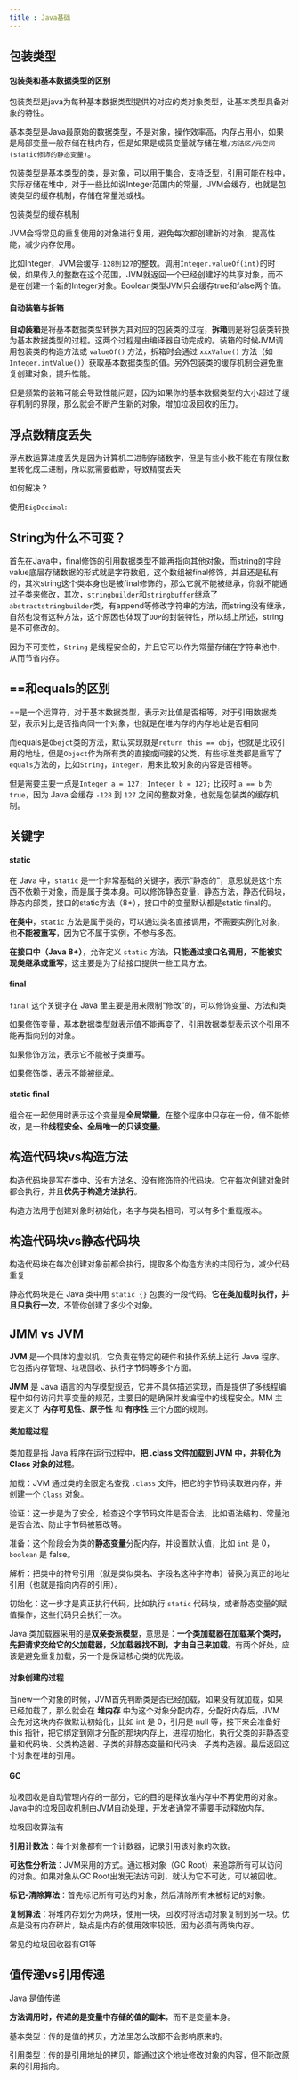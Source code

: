 ```yaml
---
title : Java基础
---
```


## 包装类型

#### 包装类和基本数据类型的区别

包装类型是java为每种基本数据类型提供的对应的类对象类型，让基本类型具备对象的特性。

基本类型是Java最原始的数据类型，不是对象，操作效率高，内存占用小，如果是局部变量一般存储在栈内存，但是如果是成员变量就存储在堆`/方法区/元空间(static修饰的静态变量)`。

包装类型是基本类型的类，是对象，可以用于集合，支持泛型，引用可能在栈中，实际存储在堆中，对于一些比如说Integer范围内的常量，JVM会缓存，也就是包装类型的缓存机制，存储在常量池或栈。

包装类型的缓存机制

JVM会将常见的重复使用的对象进行复用，避免每次都创建新的对象，提高性能，减少内存使用。

比如Integer，JVM会缓存`-128到127`的整数。调用`Integer.valueOf(int)`的时候，如果传入的整数在这个范围，JVM就返回一个已经创建好的共享对象，而不是在创建一个新的Integer对象。Boolean类型JVM只会缓存true和false两个值。

#### 自动装箱与拆箱

**自动装箱**是将基本数据类型转换为其对应的包装类的过程，**拆箱**则是将包装类转换为基本数据类型的过程。这两个过程是由编译器自动完成的。装箱的时候JVM调用包装类的构造方法或 `valueOf()` 方法，拆箱时会通过 `xxxValue()` 方法（如 `Integer.intValue()`）获取基本数据类型的值。另外包装类的缓存机制会避免重复创建对象，提升性能。

但是频繁的装箱可能会导致性能问题，因为如果你的基本数据类型的大小超过了缓存机制的界限，那么就会不断产生新的对象，增加垃圾回收的压力。

## 浮点数精度丢失

浮点数运算进度丢失是因为计算机二进制存储数字，但是有些小数不能在有限位数里转化成二进制，所以就需要截断，导致精度丢失

如何解决？

使用`BigDecimal`:

## String为什么不可变？

首先在Java中，final修饰的引用数据类型不能再指向其他对象，而string的字段value底层存储数据的形式就是字符数组，这个数组被final修饰，并且还是私有的，其次string这个类本身也是被final修饰的，那么它就不能被继承，你就不能通过子类来修改，其次，`stringbuilder`和`stringbuffer`继承了`abstractstringbuilder`类，有append等修改字符串的方法，而string没有继承，自然也没有这种方法，这个原因也体现了`OOP`的封装特性，所以综上所述，string是不可修改的。

因为不可变性，`String` 是线程安全的，并且它可以作为常量存储在字符串池中，从而节省内存。

## ==和equals的区别

==是一个运算符，对于基本数据类型，表示对比值是否相等，对于引用数据类型，表示对比是否指向同一个对象，也就是在堆内存的内存地址是否相同

而equals是`Obejct`类的方法，默认实现就是`return this == obj`，也就是比较引用的地址，但是`Object`作为所有类的直接或间接的父类，有些标准类都是重写了`equals`方法的，比如`String`，`Integer`，用来比较对象的内容是否相等。

但是需要主要一点是`Integer a = 127; Integer b = 127;` 比较时 `a == b` 为 `true`，因为 Java 会缓存 `-128` 到 `127` 之间的整数对象，也就是包装类的缓存机制。

## 关键字

#### static

在 Java 中，`static` 是一个非常基础的关键字，表示“静态的”，意思就是这个东西不依赖于对象，而是属于类本身。可以修饰静态变量，静态方法，静态代码块，静态内部类，接口的static方法（8+），接口中的变量默认都是static final的。

**在类中**，`static` 方法是属于类的，可以通过类名直接调用，不需要实例化对象，也**不能被重写**，因为它不属于实例，不参与多态。

**在接口中（Java 8+）**，允许定义 `static` 方法，**只能通过接口名调用，不能被实现类继承或重写**，这主要是为了给接口提供一些工具方法。

#### final

`final` 这个关键字在 Java 里主要是用来限制“修改”的，可以修饰变量、方法和类

如果修饰变量，基本数据类型就表示值不能再变了，引用数据类型表示这个引用不能再指向别的对象。

如果修饰方法，表示它不能被子类重写。

如果修饰类，表示不能被继承。

#### static final

组合在一起使用时表示这个变量是**全局常量**，在整个程序中只存在一份，值不能修改，是一种**线程安全、全局唯一的只读变量**。

## 构造代码块vs构造方法

构造代码块是写在类中、没有方法名、没有修饰符的代码块。它在每次创建对象时都会执行，并且**优先于构造方法执行**。

构造方法用于创建对象时初始化，名字与类名相同，可以有多个重载版本。

## 构造代码块vs静态代码块

构造代码块在每次创建对象前都会执行，提取多个构造方法的共同行为，减少代码重复

静态代码块是在 Java 类中用 `static {}` 包裹的一段代码。**它在类加载时执行，并且只执行一次**，不管你创建了多少个对象。

## JMM vs JVM

**JVM** 是一个具体的虚拟机，它负责在特定的硬件和操作系统上运行 Java 程序。它包括内存管理、垃圾回收、执行字节码等多个方面。

**JMM** 是 Java 语言的内存模型规范，它并不具体描述实现，而是提供了多线程编程中如何访问共享变量的规范，主要目的是确保并发编程中的线程安全。MM 主要定义了 **内存可见性**、**原子性** 和 **有序性** 三个方面的规则。

#### 类加载过程

类加载是指 Java 程序在运行过程中，**把 .class 文件加载到 JVM 中，并转化为 Class 对象的过程**。

加载：JVM 通过类的全限定名查找 `.class` 文件，把它的字节码读取进内存，并创建一个 `Class` 对象。

验证：这一步是为了安全，检查这个字节码文件是否合法，比如语法结构、常量池是否合法、防止字节码被篡改等。

准备：这个阶段会为类的**静态变量**分配内存，并设置默认值，比如 `int` 是 0，`boolean` 是 false。

解析：把类中的符号引用（就是类似类名、字段名这种字符串）替换为真正的地址引用（也就是指向内存的引用）。

初始化：这一步才是真正执行代码，比如执行 `static` 代码块，或者静态变量的赋值操作，这些代码只会执行一次。

Java 类加载器采用的是**双亲委派模型**，意思是：**一个类加载器在加载某个类时，先把请求交给它的父加载器，父加载器找不到，才由自己来加载**。有两个好处，应该是避免重复加载，另一个是保证核心类的优先级。

#### 对象创建的过程

当new一个对象的时候，JVM首先判断类是否已经加载，如果没有就加载，如果已经加载了，那么就会在 **堆内存** 中为这个对象分配内存，分配好内存后，JVM 会先对这块内存做默认初始化，比如 int 是 0，引用是 null 等，接下来会准备好 this 指针，把它绑定到刚才分配的那块内存上，进程初始化，执行父类的非静态变量和代码块、父类构造器、子类的非静态变量和代码块、子类构造器。最后返回这个对象在堆的引用。

#### GC

垃圾回收是自动管理内存的一部分，它的目的是释放堆内存中不再使用的对象。Java中的垃圾回收机制由JVM自动处理，开发者通常不需要手动释放内存。

垃圾回收算法有

**引用计数法**：每个对象都有一个计数器，记录引用该对象的次数。

**可达性分析法**：JVM采用的方式。通过根对象（GC Root）来追踪所有可以访问的对象。如果对象从GC Root出发无法访问到，就认为它不可达，可以被回收。

**标记-清除算法**：首先标记所有可达的对象，然后清除所有未被标记的对象。

**复制算法**：将堆内存划分为两块，使用一块，回收时将活动对象复制到另一块。优点是没有内存碎片，缺点是内存的使用效率较低，因为必须有两块内存。

常见的垃圾回收器有G1等

## 值传递vs引用传递

Java 是值传递

**方法调用时，传递的是变量中存储的值的副本**，而不是变量本身。

基本类型：传的是值的拷贝，方法里怎么改都不会影响原来的。

引用类型：传的是引用地址的拷贝，能通过这个地址修改对象的内容，但不能改原来的引用指向。
